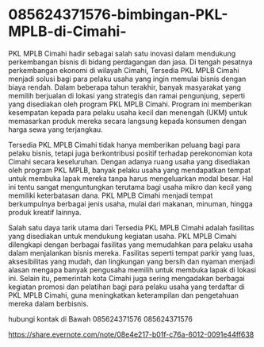 # 085624371576-bimbingan-PKL-MPLB-di-Cimahi-
PKL MPLB Cimahi hadir sebagai salah satu inovasi dalam mendukung perkembangan bisnis di bidang perdagangan dan jasa. Di tengah pesatnya perkembangan ekonomi di wilayah Cimahi, Tersedia PKL MPLB Cimahi menjadi solusi bagi para pelaku usaha yang ingin memulai bisnis dengan biaya rendah. Dalam beberapa tahun terakhir, banyak masyarakat yang memilih berjualan di lokasi yang strategis dan ramai pengunjung, seperti yang disediakan oleh program PKL MPLB Cimahi. Program ini memberikan kesempatan kepada para pelaku usaha kecil dan menengah (UKM) untuk memasarkan produk mereka secara langsung kepada konsumen dengan harga sewa yang terjangkau. 

Tersedia PKL MPLB Cimahi tidak hanya memberikan peluang bagi para pelaku bisnis, tetapi juga berkontribusi positif terhadap perekonomian kota Cimahi secara keseluruhan. Dengan adanya ruang usaha yang disediakan oleh program PKL MPLB, banyak pelaku usaha yang mendapatkan tempat untuk membuka lapak mereka tanpa harus mengeluarkan modal besar. Hal ini tentu sangat menguntungkan terutama bagi usaha mikro dan kecil yang memiliki keterbatasan dana. PKL MPLB Cimahi menjadi tempat berkumpulnya berbagai jenis usaha, mulai dari makanan, minuman, hingga produk kreatif lainnya. 

Salah satu daya tarik utama dari Tersedia PKL MPLB Cimahi adalah fasilitas yang disediakan untuk mendukung kegiatan usaha. PKL MPLB Cimahi dilengkapi dengan berbagai fasilitas yang memudahkan para pelaku usaha dalam menjalankan bisnis mereka. Fasilitas seperti tempat parkir yang luas, aksesibilitas yang mudah, dan lingkungan yang bersih dan nyaman menjadi alasan mengapa banyak pengusaha memilih untuk membuka lapak di lokasi ini. Selain itu, pemerintah kota Cimahi juga sering mengadakan berbagai kegiatan promosi dan pelatihan bagi para pelaku usaha yang terdaftar di PKL MPLB Cimahi, guna meningkatkan keterampilan dan pengetahuan mereka dalam berbisnis. 

hubungi kontak di Bawah
085624371576
085624371576

https://share.evernote.com/note/08e4e217-b01f-c76a-6012-0091e44ff638
